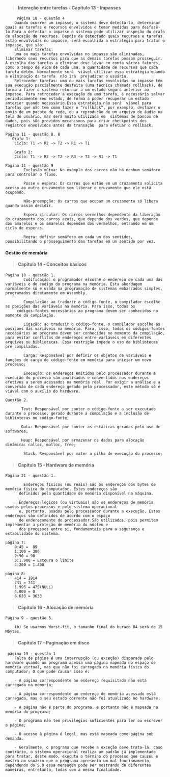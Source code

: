 >#### Interação entre tarefas - Capítulo 13 - Impasses

         Página 10 - questão 4
        Quando ocorrer um impasse, o sistema deve detectá-lo, determinar quais as tarefas e recursos envolvidos e tomar medidas para desfazê-lo.Para a detectar o impasse o sistema pode utilizar inspeção do grafo de alocação de recursos. Depois de detectado quais recursos e tarefas estão envolvidas no impasse, será escolhida a estratégia para tratar o impasse, que são:
        Eliminar tarefas:
        uma ou mais tarefas envolvidas no impasse são eliminadas, liberando seus recursos para que as demais tarefas possam prosseguir. A escolha das tarefas a eliminar deve levar em conta vários fatores, como o tempo de vida de cada uma, a quantidade de recursos que cada tarefa detém. Normalmente será  viável utilizar essa estratégia quando a eliminação da tarefa  não irá  prejudicar o usuário.
        Retroceder tarefas: uma ou mais tarefas envolvidas no impasse têm sua execução parcialmente desfeita (uma técnica chamada rollback), de forma a fazer o sistema retornar a um estado seguro anterior ao impasse. Para retroceder a execução de uma tarefa, é necessário salvar periodicamente seu estado, de forma a poder recuperar um estado anterior quando necessário.Essa estratégia não será  viável para tarefas que não tem como fazer o “rollback”, por exemplo, desfazer o envio de um pacote de rede, ou a reprodução de um arquivo de áudio na tela do usuário, mas será muito utilizada em  sistemas de bancos de dados, pois são providos mecanismos para criar checkpoints dos registros envolvidos antes da transação  para efetuar o rollback.
        
    Página 11 - questão 8. 8
       Grafo 1:
        Ciclo: T1 -> R2 -> T2 -> R1 -> T1
        
        Grafo 2:
        Ciclo: T1 -> R2 -> T2 -> R3 -> T3 -> R1 -> T1

    Página 11 - questão 9
            Exclusão mútua: No exemplo dos carros não há nenhum semáforo  para controlar o fluxo.
            
            Posse e espera: Os carros que estão em um cruzamento solicita acesso ao outro cruzamento sem liberar o cruzamento que ele está ocupando.

            Não-preempção: Os carros que ocupam um cruzamento só libera quando assim decidir.

            Espera circular: Os carros vermelhos dependente da liberação do cruzamento dos carros azuis, que depende dos verdes, que depende dos amarelos e os amarelos dependem dos vermelhos, entrando em um ciclo de esperas.

            Regra: definir semáforo em cada um dos sentidos, possibilitando o prosseguimento das tarefas em um sentido por vez.

#### Gestão de memória

>#### Capítulo 14 - Conceitos básicos

    Página 10 - questão 1.
            Codificação: o programador escolhe o endereço de cada uma das variáveis e do código do programa na memória. Esta abordagem normalmente só é usada na programação de sistemas embarcados simples, programados diretamente em Assembly.

            Compilação: ao traduzir o código-fonte, o compilador escolhe as posições das variáveis na memória. Para isso, todos os 
         códigos-fontes necessários ao programa devem ser conhecidos no momento da compilação.

            Ligação: ao traduzir o código-fonte, o compilador escolhe as posições das variáveis na memória. Para, isso, todos os códigos-fontes necessários ao programa devem ser conhecidos no momento da compilação, para evitar conflitos de endereços entre variáveis em diferentes arquivos ou bibliotecas. Essa restrição impede o uso de bibliotecas pré compiladas.
            
            Carga: Responsável por definir os objetos de variáveis e funções de carga do código-fonte em memória para iniciar um novo processo;

            Execução: os endereços emitidos pelo processador durante a execução do processo são analisados e convertidos nos endereços efetivos a serem acessados na memória real. Por exigir a análise e a conversão de cada endereço gerado pelo processador, este método só é viável com o auxílio do hardware.

    Questão 2. 
            
           Text: Responsável por conter o código-fonte a ser executado durante o processo, gerado durante a compilação e a inclusão de bibliotecas no código-fonte; 
           
           Data: Responsável por conter as estáticas geradas pelo uso de softwares;
       
           Heap: Responsável por armazenar os dados para alocação dinâmica: calloc, malloc, free;
           
            Stack: Responsável por mater a pilha de execução do processo;

>#### Capítulo 15 - Hardware de memória

    Página 21 - questão 1. 

            Endereços físicos (ou reais) são os endereços dos bytes de memória física do computador. Estes endereços são 
          definidos pela quantidade de memória disponível na máquina.
          
          Endereços lógicos (ou virtuais) são os endereços de memória usados pelos processos e pelo sistema operacional 
          e, portanto, usados pelo processador durante a execução. Estes endereços são definidos de acordo com o espaço 
          de endereçamento do processador.São utilizados, pois permitem implementar a proteção de memória do núcleo e 
          dos processos entre si, fundamentais para a segurança e estabilidade do sistema.

    página 7:
        0:45 =  89
        1:100 = 300
        2:90 = 90
        3:1.900 = Estoura o limite
        4:200 = 1.400

    página 8:
        414 = 1914
        741 = 741
        1.995 = 475(NULL)
        4.000 = 0
        6.633 = 3633

>#### Capítulo 16 - Alocação de memória

    Página 9 - questão 5. 

        (b) Se usarmos Worst-fit, o tamanho final do buraco B4 será de 15 Mbytes.

      
>#### Capítulo 17 - Paginação em disco

     página 19 - questão 1
        Falta de página é uma interrupção (ou exceção) disparada pelo hardware quando um programa acessa uma página mapeada no espaço de memória virtual, mas que não foi carregada na memória física do computador; O que pode causar isso é:

        - A página correspondente ao endereço requisitado não está carregada na memória;

        - A página correspondente ao endereço de memória acessado está carregada, mas o seu estado corrente não foi atualizado no hardware;

        - A página não é parte do programa, e portanto não é mapeada na memória do programa;

        - O programa não tem privilégios suficientes para ler ou escrever a página;

        - O acesso à página é legal, mas está mapeada como página sob demanda.
            
        - Geralmente, o programa que recebe a exceção deve trata-lá, caso contrário, o sistema operacional realiza um padrão já implementado para tratar, deste modo, executa o término do processo que causou e mostra ao usuário que o programa apresenta um mal funcionamento, dependendo do S.O essa mensagem pode ser mostrando de diferentes maneiras, entretanto, todas com a mesma finalidade.






